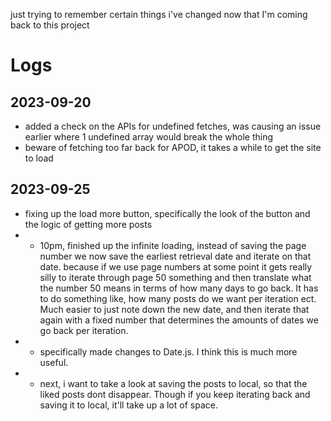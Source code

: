 just trying to remember certain things i've changed now that I'm coming back to this project
# Logs
## 2023-09-20
- added a check on the APIs for undefined fetches, was causing an issue earlier where 1 undefined array would break the whole thing
- beware of fetching too far back for APOD, it takes a while to get the site to load
## 2023-09-25
- fixing up the load more button, specifically the look of the button and the logic of getting more posts
- - 10pm, finished up the infinite loading, instead of saving the page number we now save the earliest retrieval date and iterate on that date. because if we use page numbers at some point it gets really silly to iterate through page 50 something and then translate what the number 50 means in terms of how many days to go back. It has to do something like, how many posts do we want per iteration ect. Much easier to just note down the new date, and then iterate that again with a fixed number that determines the amounts of dates we go back per iteration.
- - specifically made changes to Date.js. I think this is much more useful.
- - next, i want to take a look at saving the posts to local, so that the liked posts dont disappear. Though if you keep iterating back and saving it to local, it'll take up a lot of space.